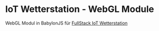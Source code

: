 # IoT Wetterstation - WebGL Module

WebGL Modul in BabylonJS für [FullStack IoT Wetterstation](https://github.com/jraddatz/IoT-App-Backend)

